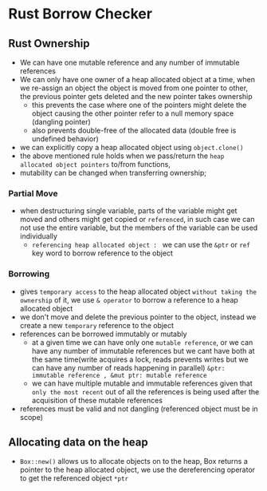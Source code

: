 # Rust Borrow Checker

## Rust Ownership

- We can have one mutable reference and any number of immutable references
- We can only have one owner of a heap allocated object at a time, when we re-assign an object the object is moved from one pointer to other, the previous pointer gets deleted and the new pointer takes ownership
  - this prevents the case where one of the pointers might delete the object causing the other pointer refer to a null memory space (dangling pointer)
  - also prevents double-free of the allocated data (double free is undefined behavior)
- we can explicitly copy a heap allocated object using `object.clone()`
- the above mentioned rule holds when we pass/return the `heap allocated object pointers` to/from functions,
- mutability can be changed when transferring ownership;

### Partial Move

- when destructuring single variable, parts of the variable might get moved and others might get copied or `referenced`, in such case we can not use the entire variable, but the members of the variable can be used individually
  - `referencing heap allocated object : ` we can use the `&ptr` or `ref` key word to borrow reference to the object

### Borrowing
- gives `temporary access` to the heap allocated object `without taking the ownership` of it, we use `& operator` to borrow a reference to a heap allocated object
- we don't move and delete the previous pointer to the object, instead we create a new `temporary` reference to the object
- references can be borrowed immutably or mutably
  - at a given time we can have only one `mutable reference`, or we can have any number of immutable references but we cant have both at the same time(write acquires a lock, reads prevents writes but we can have any number of reads happening in parallel) `&ptr: immutable reference , &mut ptr: mutable reference`
  - we can have multiple mutable and immutable references given that `only the most recent` out of all the references is being used after the acquisition of these mutable references
- references must be valid and not dangling (referenced object must be in scope)

## Allocating data on the heap
- `Box::new()` allows us to allocate objects on to the heap, Box returns a pointer to the heap allocated object, we use the dereferencing operator to get the referenced object `*ptr`
